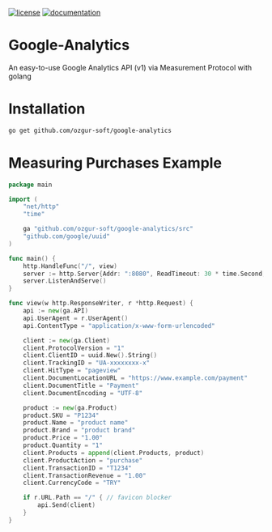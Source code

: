 [![license](https://img.shields.io/:license-mit-blue.svg)](https://github.com/ozgur-soft/google-analytics/blob/master/LICENSE.md)
[![documentation](https://pkg.go.dev/badge/github.com/ozgur-soft/google-analytics)](https://pkg.go.dev/github.com/ozgur-soft/google-analytics/src)

# Google-Analytics
An easy-to-use Google Analytics API (v1) via Measurement Protocol with golang

# Installation
```bash
go get github.com/ozgur-soft/google-analytics
```

# Measuring Purchases Example
```go
package main

import (
	"net/http"
	"time"

	ga "github.com/ozgur-soft/google-analytics/src"
	"github.com/google/uuid"
)

func main() {
	http.HandleFunc("/", view)
	server := http.Server{Addr: ":8080", ReadTimeout: 30 * time.Second, WriteTimeout: 30 * time.Second}
	server.ListenAndServe()
}

func view(w http.ResponseWriter, r *http.Request) {
	api := new(ga.API)
	api.UserAgent = r.UserAgent()
	api.ContentType = "application/x-www-form-urlencoded"

	client := new(ga.Client)
	client.ProtocolVersion = "1"
	client.ClientID = uuid.New().String()
	client.TrackingID = "UA-xxxxxxxx-x"
	client.HitType = "pageview"
	client.DocumentLocationURL = "https://www.example.com/payment"
	client.DocumentTitle = "Payment"
	client.DocumentEncoding = "UTF-8"

	product := new(ga.Product)
	product.SKU = "P1234"
	product.Name = "product name"
	product.Brand = "product brand"
	product.Price = "1.00"
	product.Quantity = "1"
	client.Products = append(client.Products, product)
	client.ProductAction = "purchase"
	client.TransactionID = "T1234"
	client.TransactionRevenue = "1.00"
	client.CurrencyCode = "TRY"

	if r.URL.Path == "/" { // favicon blocker
		api.Send(client)
	}
}
```
